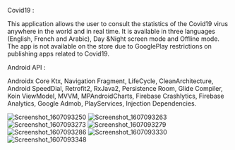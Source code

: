Covid19 :

This application allows the user to consult the statistics of the Covid19 virus anywhere in the world and in real time. It is available in three languages (English, French and Arabic), Day &Night screen mode and Offline mode. The app is not available on the store due to GooglePlay restrictions on publishing apps related to Covid19.

Android API :

Androidx Core Ktx, Navigation Fragment, LifeCycle, CleanArchitecture, Android SpeedDial, Retrofit2, RxJava2, Persistence Room, Glide Compiler, Koin ViewModel, MVVM, MPAndroidCharts, Firebase Crashlytics, Firebase Analytics, Google Admob, PlayServices, Injection Dependencies.

![Screenshot_1607093250](https://user-images.githubusercontent.com/40523249/101177713-6a115c80-3648-11eb-9c23-b22abbee4490.png)
![Screenshot_1607093263](https://user-images.githubusercontent.com/40523249/101177720-6bdb2000-3648-11eb-906f-283dfacbd072.png)
![Screenshot_1607093273](https://user-images.githubusercontent.com/40523249/101177724-6d0c4d00-3648-11eb-9bf4-0368e787d1d8.png)
![Screenshot_1607093279](https://user-images.githubusercontent.com/40523249/101177727-6e3d7a00-3648-11eb-8f0f-faa8e3d79292.png)
![Screenshot_1607093286](https://user-images.githubusercontent.com/40523249/101177737-71386a80-3648-11eb-950c-55d4716c970f.png)
![Screenshot_1607093330](https://user-images.githubusercontent.com/40523249/101177745-73022e00-3648-11eb-9f64-471036917813.png)
![Screenshot_1607093348](https://user-images.githubusercontent.com/40523249/101177756-75648800-3648-11eb-8bcc-cd43f344e8e8.png)
